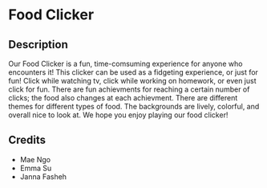 # Food Clicker

## Description
Our Food Clicker is a fun, time-comsuming experience for anyone who encounters it! This clicker can be used as a fidgeting experience, or just for fun! Click while watching tv, click while working on homework, or even just click for fun. There are fun achievments for reaching a certain number of clicks; the food also changes at each achievment. There are different themes for different types of food. The backgrounds are lively, colorful, and overall nice to look at. We hope you enjoy playing our food clicker!

## Credits
* Mae Ngo
* Emma Su
* Janna Fasheh
